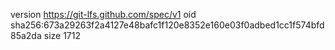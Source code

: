 version https://git-lfs.github.com/spec/v1
oid sha256:673a29263f2a4127e48bafc1f120e8352e160e03f0adbed1cc1f574bfd85a2da
size 1712
